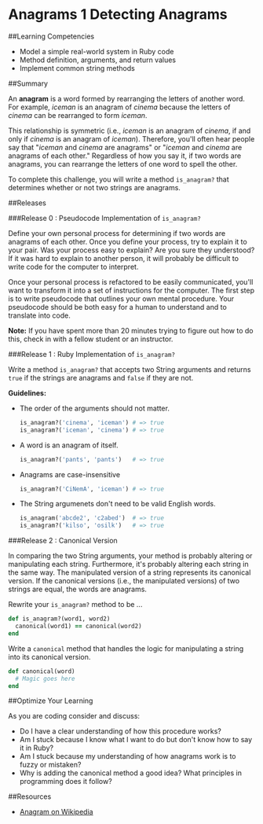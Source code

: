 # Anagrams 1 Detecting Anagrams

##Learning Competencies

* Model a simple real-world system in Ruby code
* Method definition, arguments, and return values
* Implement common string methods

##Summary

An **anagram** is a word formed by rearranging the letters of another word. For example, *iceman* is an anagram of *cinema* because the letters of *cinema* can be rearranged to form *iceman*.

This relationship is symmetric (i.e., *iceman* is an anagram of *cinema*, if and only if *cinema* is an anagram of *iceman*). Therefore, you'll often hear people say that "*iceman* and *cinema* are anagrams" or "*iceman* and *cinema* are anagrams of each other." Regardless of how you say it, if two words are anagrams, you can rearrange the letters of one word to spell the other.

To complete this challenge, you will write a method `is_anagram?` that determines whether or not two strings are anagrams.

##Releases

###Release 0 : Pseudocode Implementation of `is_anagram?`

Define your own personal process for determining if two words are anagrams of each other.  Once you define your process, try to explain it to your pair.  Was your process easy to explain? Are you sure they understood?  If it was hard to explain to another person, it will probably be difficult to write code for the computer to interpret.

Once your personal process is refactored to be easily communicated, you'll want to transform it into a set of instructions for the computer.  The first step is to write pseudocode that outlines your own mental procedure. Your pseudocode should be both easy for a human to understand and to translate into code.

**Note:** If you have spent more than 20 minutes trying to figure out how to do this, check in with a fellow student or an instructor.

###Release 1 : Ruby Implementation of `is_anagram?`

Write a method `is_anagram?` that accepts two String arguments and returns `true` if the strings are anagrams and `false` if they are not.  

**Guidelines:**

* The order of the arguments should not matter.

  ```ruby
  is_anagram?('cinema', 'iceman') # => true
  is_anagram?('iceman', 'cinema') # => true
  ```

* A word is an anagram of itself.

  ```ruby
  is_anagram?('pants', 'pants')   # => true
  ```

* Anagrams are case-insensitive
  
  ```ruby
  is_anagram?('CiNemA', 'iceman') # => true
  ```

* The String argumenets don't need to be valid English words.

  ```ruby
  is_anagram('abcde2', 'c2abed')  # => true
  is_anagram?('kilso', 'osilk')   # => true
  ```

###Release 2 : Canonical Version

In comparing the two String arguments, your method is probably altering or manipulating each string.  Furthermore, it's probably altering each string in the same way.  The manipulated version of a string represents its canonical version.  If the canonical versions (i.e., the manipulated versions) of two strings are equal, the words are anagrams.

Rewrite your `is_anagram?` method to be ...

```ruby
def is_anagram?(word1, word2)
  canonical(word1) == canonical(word2)
end
```

Write a `canonical` method that handles the logic for manipulating a string into its canonical version. 

```ruby
def canonical(word)
  # Magic goes here
end
```

##Optimize Your Learning

As you are coding consider and discuss: 
  * Do I have a clear understanding of how this procedure works?
  * Am I stuck because I know what I want to do but don't know how to say it in Ruby?
  * Am I stuck because my understanding of how anagrams work is to fuzzy or mistaken?
  * Why is adding the canonical method a good idea?  What principles in programming does it follow?

##Resources

* [Anagram on Wikipedia](http://en.wikipedia.org/wiki/Anagram)
